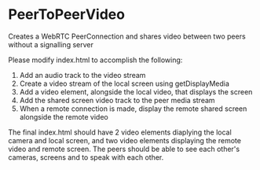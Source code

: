 # PeerToPeerVideo
Creates a WebRTC PeerConnection and shares video between two peers without a signalling server 

Please modify index.html to accomplish the following:
1. Add an audio track to the video stream
2. Create a video stream of the local screen using getDisplayMedia
3. Add a video element, alongside the local video, that displays the screen
4. Add the shared screen video track to the peer media stream
5. When a remote connection is made, display the remote shared screen alongside the remote video

The final index.html should have 2 video elements diaplying the local camera and local screen, and two video elements displaying the remote video and remote screen.
The peers should be able to see each other's cameras, screens and to speak with each other.
